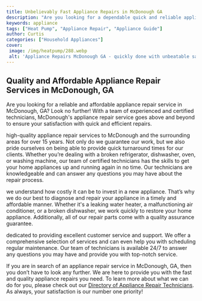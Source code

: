 ```yaml
---
title: Unbelievably Fast Appliance Repairs in McDonough GA
description: "Are you looking for a dependable quick and reliable appliance repair service in McDonough GA Read on to find out how you can have your appliances up and running again in no time"
keywords: appliance
tags: ["Heat Pump", "Appliance Repair", "Appliance Guide"]
author: Curtis
categories: ["Household Appliances"]
cover: 
 image: /img/heatpump/288.webp
 alt: 'Appliance Repairs McDonough GA - quickly done with unbeatable satisfaction'
---
```

## Quality and Affordable Appliance Repair Services in McDonough, GA
Are you looking for a reliable and affordable appliance repair service in McDonough, GA? Look no further! With a team of experienced and certified technicians, McDonough's appliance repair service goes above and beyond to ensure your satisfaction with quick and efficient repairs.

high-quality appliance repair services to McDonough and the surrounding areas for over 15 years. Not only do we guarantee our work, but we also pride ourselves on being able to provide quick turnaround times for our clients. Whether you’re dealing with a broken refrigerator, dishwasher, oven, or washing machine, our team of certified technicians has the skills to get your home appliances up and running again in no time. Our technicians are knowledgeable and can answer any questions you may have about the repair process.

we understand how costly it can be to invest in a new appliance. That’s why we do our best to diagnose and repair your appliance in a timely and affordable manner. Whether it's a leaking water heater, a malfunctioning air conditioner, or a broken dishwasher, we work quickly to restore your home appliance. Additionally, all of our repair parts come with a quality assurance guarantee. 

dedicated to providing excellent customer service and support. We offer a comprehensive selection of services and can even help you with scheduling regular maintenance. Our team of technicians is available 24/7 to answer any questions you may have and provide you with top-notch service.

If you are in search of an appliance repair service in McDonough, GA, then you don’t have to look any further. We are here to provide you with the fast and quality appliance repairs you need. To learn more about what we can do for you, please check out our [Directory of Appliance Repair Technicians](./pages/appliance-repair-technicians). As always, your satisfaction is our number one priority!
